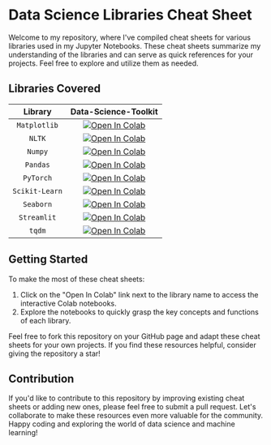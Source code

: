 # Data Science Libraries Cheat Sheet

Welcome to my repository, where I've compiled cheat sheets for various libraries used in my Jupyter Notebooks. These cheat sheets summarize my understanding of the libraries and can serve as quick references for your projects. Feel free to explore and utilize them as needed.

## Libraries Covered

|    **Library**     |         **Data-Science-Toolkit**            |
|:------------------:|:-------------------------------------------:|
| `Matplotlib`       | [![Open In Colab][badge]][Matplotlib]       |
| `NLTK`             | [![Open In Colab][badge]][NLTK]             |
| `Numpy`            | [![Open In Colab][badge]][Numpy]            |
| `Pandas`           | [![Open In Colab][badge]][Pandas]           |
| `PyTorch`          | [![Open In Colab][badge]][PyTorch]          |
| `Scikit-Learn`     | [![Open In Colab][badge]][Scikit-Learn]     |
| `Seaborn`          | [![Open In Colab][badge]][Seaborn]          |
| `Streamlit`        | [![Open In Colab][badge]][Streamlit]        |
| `tqdm`             | [![Open In Colab][badge]][tqdm]             |


[badge]: https://colab.research.google.com/assets/colab-badge.svg
[Matplotlib]: https://colab.research.google.com/github/tabaraei/Data-Science-Toolkit/blob/master/Matplotlib.ipynb
[NLTK]: https://colab.research.google.com/github/tabaraei/Data-Science-Toolkit/blob/master/NLTK.ipynb
[Numpy]: https://colab.research.google.com/github/tabaraei/Data-Science-Toolkit/blob/master/Numpy.ipynb
[Pandas]: https://colab.research.google.com/github/tabaraei/Data-Science-Toolkit/blob/master/Pandas.ipynb
[PyTorch]: https://colab.research.google.com/github/tabaraei/Data-Science-Toolkit/blob/master/PyTorch.ipynb
[Scikit-Learn]: https://colab.research.google.com/github/tabaraei/Data-Science-Toolkit/blob/master/Scikit-Learn.ipynb
[Seaborn]: https://colab.research.google.com/github/tabaraei/Data-Science-Toolkit/blob/master/Seaborn.ipynb
[Streamlit]: https://colab.research.google.com/github/tabaraei/Data-Science-Toolkit/blob/master/Streamlit.ipynb
[tqdm]: https://colab.research.google.com/github/tabaraei/Data-Science-Toolkit/blob/master/tqdm.ipynb


## Getting Started

To make the most of these cheat sheets:

1. Click on the "Open In Colab" link next to the library name to access the interactive Colab notebooks.
2. Explore the notebooks to quickly grasp the key concepts and functions of each library.

Feel free to fork this repository on your GitHub page and adapt these cheat sheets for your own projects. If you find these resources helpful, consider giving the repository a star!

## Contribution

If you'd like to contribute to this repository by improving existing cheat sheets or adding new ones, please feel free to submit a pull request. Let's collaborate to make these resources even more valuable for the community.
Happy coding and exploring the world of data science and machine learning!
